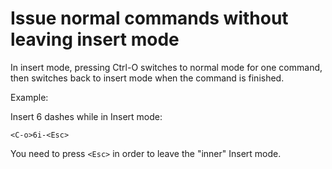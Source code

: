 # Issue normal commands without leaving insert mode

In insert mode, pressing Ctrl-O switches to normal mode for one command, then
switches back to insert mode when the command is finished.

Example:

Insert 6 dashes while in Insert mode:

`<C-o>6i-<Esc>`

You need to press `<Esc>` in order to leave the "inner" Insert mode.
